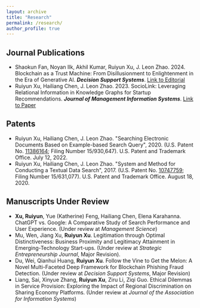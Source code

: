 ```yaml
---
layout: archive
title: "Research"
permalink: /research/
author_profile: true
---
```


## Journal Publications
* Shaokun Fan, Noyan Ilk, Akhil Kumar, Ruiyun Xu, J. Leon Zhao. 2024. Blockchain as a Trust Machine: From Disillusionment to Enlightenment in the Era of Generative AI. *__Decision Support Systems__*. [Link to Editorial](https://www.sciencedirect.com/science/article/pii/S0167923624000848?casa_token=O5qk_5eLhzYAAAAA:a3fAgJ7klW0RxUFkVx0aXT1R28-mFwbeKnog8BB60CmxhkR0cJLuVuUSSBtjQWlhptqVk3r6eA)
* Ruiyun Xu, Hailiang Chen, J. Leon Zhao. 2023. SocioLink: Leveraging Relational Information in Knowledge Graphs for Startup Recommendations. *__Journal of Management Information Systems__*. [Link to Paper](https://www.tandfonline.com/doi/full/10.1080/07421222.2023.2196771)

## Patents
* Ruiyun Xu, Hailiang Chen, J. Leon Zhao. "Searching Electronic Documents Based on Example-based Search Query", 2020. (U.S. Patent No. [11386164](https://image-ppubs.uspto.gov/dirsearch-public/print/downloadPdf/11386164); Filing Number 15/930,647). U.S. Patent and Trademark Office. July 12, 2022.
* Ruiyun Xu, Hailiang Chen, J. Leon Zhao. "System and Method for Conducting a Textual Data Search", 2017. (U.S. Patent No. [10747759](https://image-ppubs.uspto.gov/dirsearch-public/print/downloadPdf/10747759); Filing Number 15/631,077). U.S. Patent and Trademark Office. August 18, 2020.

## Manuscripts Under Review
* __Xu, Ruiyun__, Yue (Katherine) Feng, Hailiang Chen, Elena Karahanna. ChatGPT vs. Google: A Comparative Study of Search Performance and User Experience. (Under review at *Management Science*)
* Mu, Wen, Jiang Xu, __Ruiyun Xu__. Legitimation through Optimal Distinctiveness: Business Proximity and Legitimacy Attainment in Emerging-Technology Start-ups. (Under review at *Strategic Entrepreneurship Journal*, Major Revision).
* Du, Wei, Qianhui Huang, __Ruiyun Xu__. Follow the Vine to Get the Melon: A Novel Multi-Faceted Deep Framework for Blockchain Phishing Fraud Detection. (Under review at *Decision Support Systems*, Major Revision)
* Liang, Sai, Xinyue Zhang, __Ruiyun Xu__, Ziru Li, Ziqi Guo. Ethical Dilemmas in Service Provision: Exploring the Impact of Regional Discrimination on Sharing Economy Platforms. (Under review at *Journal of the Association for Information Systems*) 

